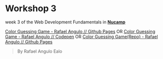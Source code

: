 # Workshop 3

week 3 of the Web Development Fundamentals in [**Nucamp**](https://www.nucamp.co/)

[Color Guessing Game - Rafael Angulo // Github Pages](https://rafgui12.github.io/workshopw3.github.io/)
OR
[Color Guessing Game - Rafael Angulo //  Codepen](https://codepen.io/rafgui12/pen/mdBOxKa)
OR
[Color Guessing Game(Repo) - Rafael Angulo // Github Pages](https://github.com/rafgui12/workshopw3.github.io)


> By Rafael Angulo Ealo
